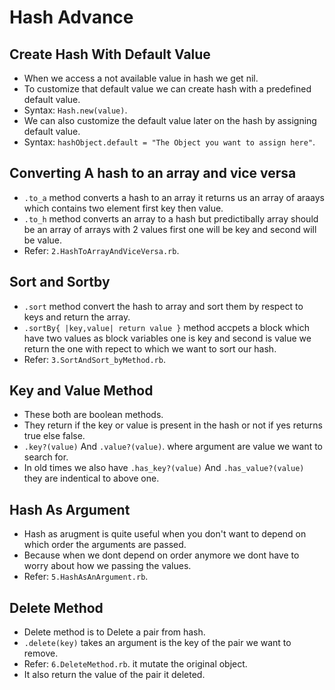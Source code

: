 # Hash Advance
 ## Create Hash With Default Value
  - When we access a not available value in hash we get nil.
  - To customize that default value we can create hash with a predefined default value.
  - Syntax: `Hash.new(value)`.
  - We can also customize the default value later on the hash by assigning default value.
  - Syntax: `hashObject.default = "The Object you want to assign here"`.

 ## Converting A hash to an array and vice versa
  - `.to_a` method converts a hash to an array it returns us an array of araays which contains two element first key then value.
  - `.to_h` method converts an array to a hash but predictibally array should be an array of arrays with 2 values first one will be key and second will be value.
  - Refer: `2.HashToArrayAndViceVersa.rb`.

 ## Sort and Sortby
  - `.sort` method convert the hash to array and sort them by respect to keys and return the array.
  - `.sortBy{ |key,value| return value }` method accpets a block which have two values as block variables one is key and second is value we return the one with repect to which we want to sort our hash.
  - Refer: `3.SortAndSort_byMethod.rb`.

 ## Key and Value Method
  - These both are boolean methods.
  - They return if the key or value is present in the hash or not if yes returns true else false.
  - `.key?(value)` And `.value?(value)`. where argument are value  we want to search for.
  - In old times we also have `.has_key?(value)` And `.has_value?(value)` they are indentical to above one.

 ## Hash As Argument
  - Hash as arugment is quite useful when you don't want to depend on which order the arguments are passed.
  - Because when we dont depend on order anymore we dont have to worry about how we passing the values.
  - Refer: `5.HashAsAnArgument.rb`.

 ## Delete Method 
  - Delete method is to Delete a pair from hash.
  - `.delete(key)` takes an argument is the key of the pair we want to remove.
  - Refer: `6.DeleteMethod.rb`. it mutate the original object.
  - It also return the value of the pair it deleted.